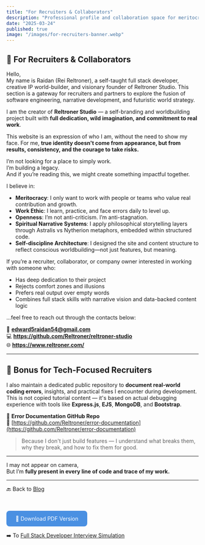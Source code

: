```yaml
---
title: "For Recruiters & Collaborators"
description: "Professional profile and collaboration space for meritocratic partners and visionary recruiters"
date: "2025-03-24"
published: true
image: "/images/for-recruiters-banner.webp"
---
```


## 🧭 For Recruiters & Collaborators

Hello,  
My name is Raidan (Rei Reltroner), a self-taught full stack developer, creative IP world-builder, and visionary founder of Reltroner Studio. This section is a gateway for recruiters and partners to explore the fusion of software engineering, narrative development, and futuristic world strategy.

I am the creator of **Reltroner Studio** — a self-branding and worldbuilding project built with **full dedication, wild imagination, and commitment to real work**.

This website is an expression of who I am, without the need to show my face. For me, **true identity doesn't come from appearance, but from results, consistency, and the courage to take risks.**

I’m not looking for a place to simply work.  
I’m building a legacy.  
And if you’re reading this, we might create something impactful together.

I believe in:
- **Meritocracy**: I only want to work with people or teams who value real contribution and growth.
- **Work Ethic**: I learn, practice, and face errors daily to level up.
- **Openness**: I’m not anti-criticism. I’m anti-stagnation.
- **Spiritual Narrative Systems**: I apply philosophical storytelling layers through Astralis vs Nytherion metaphors, embedded within structured code.
- **Self-discipline Architecture**: I designed the site and content structure to reflect conscious worldbuilding—not just features, but meaning.

If you’re a recruiter, collaborator, or company owner interested in working with someone who:
- Has deep dedication to their project
- Rejects comfort zones and illusions
- Prefers real output over empty words
- Combines full stack skills with narrative vision and data-backed content logic

...feel free to reach out through the contacts below:

📧 **edward5raidan54@gmail.com**  
💻 **https://github.com/Reltroner/reltroner-studio**  
🌐 **https://www.reltroner.com/**

---

## 🧱 Bonus for Tech-Focused Recruiters

I also maintain a dedicated public repository to **document real-world coding errors**, insights, and practical fixes I encounter during development. This is not copied tutorial content — it's based on actual debugging experience with tools like **Express.js**, **EJS**, **MongoDB**, and **Bootstrap**.

📂 **Error Documentation GitHub Repo**  
🔗 [https://github.com/Reltroner/error-documentation](https://github.com/Reltroner/error-documentation)

> Because I don't just build features — I understand what breaks them, why they break, and how to fix them for good.

---

I may not appear on camera,  
But I’m **fully present in every line of code and trace of my work.**

---

🔙 Back to [Blog](https://www.reltroner.com/blog)
<div style="margin-top: 3rem; display: flex; gap: 1rem; flex-wrap: wrap;">

<a href="/files/for-recruiters.pdf" style="padding: 0.75rem 1.5rem; background-color: #4A90E2; color: white; text-decoration: none; border-radius: 8px;" target="_blank">
📄 Download PDF Version
</a>

</div>

➡️ To [Full Stack Developer Interview Simulation ](https://www.reltroner.com/blog/fullstack-interview-summary)